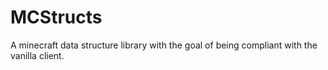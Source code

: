 # MCStructs
A minecraft data structure library with the goal of being compliant with the vanilla client.
